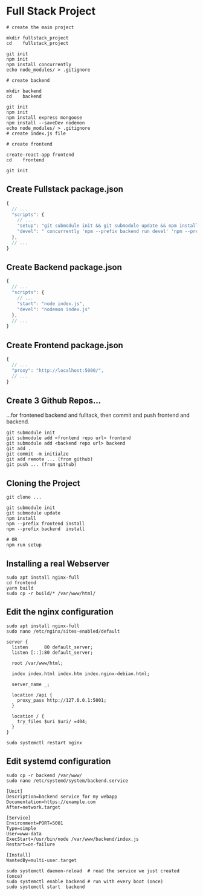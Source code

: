 # Full Stack Project

```ShellScript
# create the main project

mkdir fullstack_project
cd    fullstack_project

git init
npm init
npm install concurrently
echo node_modules/ > .gitignore

# create backend

mkdir backend
cd    backend

git init
npm init
npm install express mongoose
npm install --saveDev nodemon
echo node_modules/ > .gitignore
# create index.js file

# create frontend

create-react-app frontend
cd    frontend

git init
```

## Create Fullstack package.json

```JavaScript
{
  // ...
  "scripts": {
    // ...
    "setup": "git submodule init && git submodule update && npm install && npm --prefix frontend install && npm --prefix backend  install",
    "devel": " concurrently 'npm --prefix backend run devel' 'npm --prefix frontend run start' "
  },
  // ...
}
```

## Create Backend package.json

```JavaScript
{
  // ...
  "scripts": {
    // ...
    "start": "node index.js",
    "devel": "nodemon index.js"
  },
  // ...
}
```

## Create Frontend package.json

```JavaScript
{
  // ...
  "proxy": "http://localhost:5000/",
  // ...
}
```

## Create 3 Github Repos...

...for frontened backend and fulltack, then commit and push frontend and backend.

```ShellScript
git submodule init
git submodule add <frontend repo url> frontend
git submodule add <backend repo url> backend
git add .
git commit -m initialze
git add remote ... (from github)
git push ... (from github)
```

## Cloning the Project

```ShellScript
git clone ...

git submodule init
git submodule update
npm install
npm --prefix frontend install
npm --prefix backend  install

# OR
npm run setup
```





## Installing a real Webserver

```
sudo apt install nginx-full
cd frontend
yarn build
sudo cp -r build/* /var/www/html/
```

## Edit the nginx configuration

```
sudo apt install nginx-full
sudo nano /etc/nginx/sites-enabled/default
```

```
server {
  listen      80 default_server;
  listen [::]:80 default_server;

  root /var/www/html;

  index index.html index.htm index.nginx-debian.html;

  server_name _;

  location /api { 
    proxy_pass http://127.0.0.1:5001;
  }

  location / {
    try_files $uri $uri/ =404;
  }
}
```

```
sudo systemctl restart nginx
```

## Edit systemd configuration

```
sudo cp -r backend /var/www/
sudo nano /etc/systemd/system/backend.service
```

```
[Unit]
Description=backend service for my webapp
Documentation=https://example.com
After=network.target

[Service]
Environment=PORT=5001
Type=simple
User=www-data
ExecStart=/usr/bin/node /var/www/backend/index.js
Restart=on-failure

[Install]
WantedBy=multi-user.target
```

```
sudo systemctl daemon-reload  # read the service we just created (once)
sudo systemctl enable backend # run with every boot (once)
sudo systemctl start  backend
```
